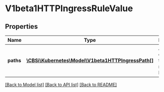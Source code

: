# V1beta1HTTPIngressRuleValue

## Properties
Name | Type | Description | Notes
------------ | ------------- | ------------- | -------------
**paths** | [**\CBSi\Kubernetes\Model\V1beta1HTTPIngressPath[]**](V1beta1HTTPIngressPath.md) | A collection of paths that map requests to backends. | 

[[Back to Model list]](../README.md#documentation-for-models) [[Back to API list]](../README.md#documentation-for-api-endpoints) [[Back to README]](../README.md)


